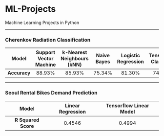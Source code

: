 # ML-Projects
Machine Learning Projects in Python

---

 ### Cherenkov Radiation Classification

|   **Model**  | Support Vector Machine | k-Nearest Neighbours (kNN) | Naive Bayes | Logistic Regression | Tensorflow Classifier |
|:------------:|:----------------------:|:--------------------------:|:-----------:|:-------------------:|:---------------------:|
| **Accuracy** | 88.93%                 |           85.93%           |    75.34%   |        81.30%       |         74.13%        |

---

### Seoul Rental Bikes Demand Prediction

|   **Model**          | Linear Regression      | Tensorflow Linear Model    | 
|:--------------------:|:----------------------:|:--------------------------:|
| **R Squared Score**  | 0.4546                 |           0.4994           |
